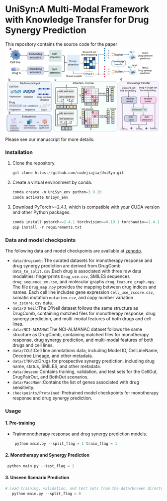 # UniSyn:A Multi-Modal Framework with Knowledge Transfer for Drug Synergy Prediction<br/>
This repository contains the source code for the paper
![image](./model.png)
<br/>
Please see our manuscript for more details.<br/>
### Installation
1. Clone the repository.

   ```python
   git clone https://github.com/codejiajia/UniSyn.git
   ```
2. Create a virtual environment by conda.

   ```python
   conda create -n UniSyn_env python=3.9.20
   conda activate UniSyn_env
3. Download PyTorch>=2.4.1, which is compatible with your CUDA version and other Python packages.

   ```python
   conda install pytorch==2.4.1 torchvision==0.19.1 torchaudio==2.4.1 pytorch-cuda=12.1 -c pytorch -c nvidia -c pytorch # for CUDA 12.1
   pip install -r requirements.txt
   ```
### Data and model checkpoints
The following data and model checkpoints are available at [zenodo](https://zenodo.org/records/16352141).

- `data/drugcomb`: The curated datasets for monotherapy response and drug synergy prediction are derived from DrugComb `data_to_split.csv`.Each drug is associated with three raw data modalities: fingerprints `Drug_use.csv`, SMILES sequences `drug_sequence_em.csv`, and molecular graphs `drug_feature_graph.npy`. The file `Drug_map.npy` provides the mapping between drug indices and names. Each cell line includes gene expression `Cell_use_zscore.csv`, somatic mutation `mutation.csv`, and copy number variation `nv_zscore.csv` data.
- `data/O'Neil`:The O'Neil dataset follows the same structure as DrugComb, containing matched files for monotherapy response, drug synergy prediction, and multi-modal features of both drugs and cell lines.
- `data/NCI-ALMANAC`:The NCI-ALMANAC dataset follows the same structure as DrugComb, containing matched files for monotherapy response, drug synergy prediction, and multi-modal features of both drugs and cell lines.
- `data/CCLE`:Cell line annotations data, including Model ID, CellLineName, Oncotree Lineage, and other metadata.
- `data/CTRPv2`:Drugs for prospective synergy prediction, including drug name, status, SMILES, and other metadata.
- `data/Unseen`: Contains training, validation, and test sets for the CellOut, DrugPairOut, and BothOut scenarios.
- `data/PaccMann`:Contains the list of genes associated with drug sensitivity.
- `checkpoints/Pretained`: Pretrained model checkpoints for monotherapy response and drug synergy prediction.

### Usage
#### 1. Pre-training
- Trainmonotherapy response and drug synergy prediction models.
  ```python
   python main.py --split_flag = 1 train_flag = 1
   ```
#### 2. Monotherapy and Synergy Prediction
  ```python
   python main.py --test_flag = 1
   ```
#### 3. Unseen Scenario Prediction
```python
# Load training, validation, and test sets from the data/Unseen directory
   python main.py --split_flag = 0
   ```
